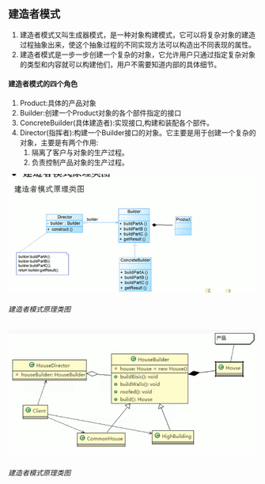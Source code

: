 ## 建造者模式  
1. 建造者模式又叫生成器模式，是一种对象构建模式，它可以将复杂对象的建造过程抽象出来，使这个抽象过程的不同实现方法可以构造出不同表现的属性。  
2. 建造者模式是一步一步创建一个复杂的对象，它允许用户只通过指定复杂对象的类型和内容就可以构建他们，用户不需要知道内部的具体细节。  
#### 建造者模式的四个角色  
1. Product:具体的产品对象
2. Builder:创建一个Product对象的各个部件指定的接口
3. ConcreteBuilder(具体建造者):实现接口,构建和装配各个部件。
4. Director(指挥者):构建一个Builder接口的对象。它主要是用于创建一个复杂的对象，主要是有两个作用:
   1. 隔离了客户与对象的生产过程。
   2. 负责控制产品对象的生产过程。  

![](img/img.png)  
###### 建造者模式原理类图
![](img/建造者模式.png)
###### 建造者模式原理类图
